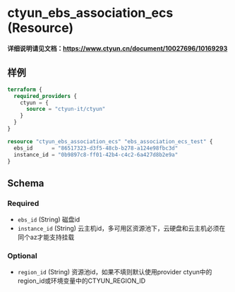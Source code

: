 # ctyun_ebs_association_ecs (Resource)
**详细说明请见文档：https://www.ctyun.cn/document/10027696/10169293**



## 样例

```terraform
terraform {
  required_providers {
    ctyun = {
      source = "ctyun-it/ctyun"
    }
  }
}

resource "ctyun_ebs_association_ecs" "ebs_association_ecs_test" {
  ebs_id      = "86517323-d3f5-48cb-b278-a124e98fbc3d"
  instance_id = "0b9897c8-ff01-42b4-c4c2-6a427d8b2e9a"
}
```

<!-- schema generated by tfplugindocs -->
## Schema

### Required

- `ebs_id` (String) 磁盘id
- `instance_id` (String) 云主机id，多可用区资源池下，云硬盘和云主机必须在同个az才能支持挂载

### Optional

- `region_id` (String) 资源池id，如果不填则默认使用provider ctyun中的region_id或环境变量中的CTYUN_REGION_ID